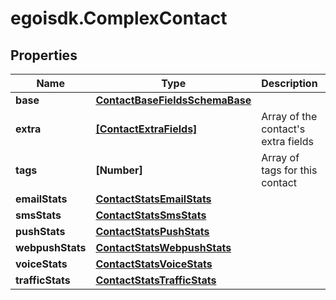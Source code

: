 # egoisdk.ComplexContact

## Properties

Name | Type | Description | Notes
------------ | ------------- | ------------- | -------------
**base** | [**ContactBaseFieldsSchemaBase**](ContactBaseFieldsSchemaBase.md) |  | [optional] 
**extra** | [**[ContactExtraFields]**](ContactExtraFields.md) | Array of the contact&#39;s extra fields | [optional] 
**tags** | **[Number]** | Array of tags for this contact | [optional] [readonly] 
**emailStats** | [**ContactStatsEmailStats**](ContactStatsEmailStats.md) |  | [optional] 
**smsStats** | [**ContactStatsSmsStats**](ContactStatsSmsStats.md) |  | [optional] 
**pushStats** | [**ContactStatsPushStats**](ContactStatsPushStats.md) |  | [optional] 
**webpushStats** | [**ContactStatsWebpushStats**](ContactStatsWebpushStats.md) |  | [optional] 
**voiceStats** | [**ContactStatsVoiceStats**](ContactStatsVoiceStats.md) |  | [optional] 
**trafficStats** | [**ContactStatsTrafficStats**](ContactStatsTrafficStats.md) |  | [optional] 


